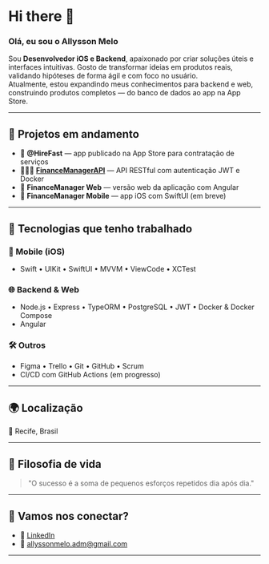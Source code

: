 # Hi there 👋  
### Olá, eu sou o Allysson Melo

Sou **Desenvolvedor iOS e Backend**, apaixonado por criar soluções úteis e interfaces intuitivas. Gosto de transformar ideias em produtos reais, validando hipóteses de forma ágil e com foco no usuário.  
Atualmente, estou expandindo meus conhecimentos para backend e web, construindo produtos completos — do banco de dados ao app na App Store.

---

## 🚀 Projetos em andamento

- 📱 **@HireFast** — app publicado na App Store para contratação de serviços  
- 👨🏻‍💻 **[FinanceManagerAPI](https://github.com/AllyssonMeloDevIOS/financeManagerApi)** — API RESTful com autenticação JWT e Docker  
- 🧾 **FinanceManager Web** — versão web da aplicação com Angular  
- 📲 **FinanceManager Mobile** — app iOS com SwiftUI (em breve)

---

## 🧰 Tecnologias que tenho trabalhado

### 📱 Mobile (iOS)
- Swift • UIKit • SwiftUI • MVVM • ViewCode • XCTest

### 🌐 Backend & Web
- Node.js • Express • TypeORM • PostgreSQL • JWT  • Docker & Docker Compose
- Angular

### 🛠️ Outros
- Figma • Trello • Git • GitHub • Scrum  
- CI/CD com GitHub Actions (em progresso)

---

## 🌍 Localização

📍 Recife, Brasil

---

## 🌱 Filosofia de vida

> "O sucesso é a soma de pequenos esforços repetidos dia após dia."

---

## 🤝 Vamos nos conectar?

- 💼 [LinkedIn](https://www.linkedin.com/in/allyssonmelo)
- 📧 allyssonmelo.adm@gmail.com

---

<!--
✨ Obrigado por visitar meu perfil! Volte sempre. 🚀
-->
